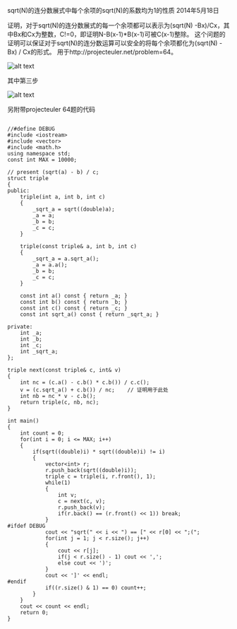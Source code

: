 sqrt(N)的连分数展式中每个余项的sqrt(N)的系数均为1的性质
    2014年5月18日

证明，对于sqrt(N)的连分数展式的每一个余项都可以表示为(sqrt(N) -Bx)/Cx，其中Bx和Cx为整数，C!=0，即证明N-B(x-1)*B(x-1)可被C(x-1)整除。
这个问题的证明可以保证对于sqrt(N)的连分数运算可以安全的将每个余项都化为(sqrt(N) - Bx) / Cx的形式。
用于http://projecteuler.net/problem=64。

![alt text]("https://raw.githubusercontent.com/Hzj-jie/samples/master/sqrt(N)%E7%9A%84%E8%BF%9E%E5%88%86%E6%95%B0%E5%B1%95%E5%BC%8F%E4%B8%AD%E6%AF%8F%E4%B8%AA%E4%BD%99%E9%A1%B9%E7%9A%84sqrt(N)%E7%9A%84%E7%B3%BB%E6%95%B0%E5%9D%87%E4%B8%BA1%E7%9A%84%E6%80%A7%E8%B4%A8/WP_20140519_002.jpg")

其中第三步

![alt text]("https://raw.githubusercontent.com/Hzj-jie/samples/master/sqrt(N)%E7%9A%84%E8%BF%9E%E5%88%86%E6%95%B0%E5%B1%95%E5%BC%8F%E4%B8%AD%E6%AF%8F%E4%B8%AA%E4%BD%99%E9%A1%B9%E7%9A%84sqrt(N)%E7%9A%84%E7%B3%BB%E6%95%B0%E5%9D%87%E4%B8%BA1%E7%9A%84%E6%80%A7%E8%B4%A8/WP_20140519_004.jpg")

另附带projecteuler 64题的代码

```

//#define DEBUG
#include <iostream>
#include <vector>
#include <math.h>
using namespace std;
const int MAX = 10000;

// present (sqrt(a) - b) / c;
struct triple
{
public:
    triple(int a, int b, int c)
    {
        _sqrt_a = sqrt((double)a);
        _a = a;
        _b = b;
        _c = c;
    }

    triple(const triple& a, int b, int c)
    {
        _sqrt_a = a.sqrt_a();
        _a = a.a();
        _b = b;
        _c = c;
    }

    const int a() const { return _a; }
    const int b() const { return _b; }
    const int c() const { return _c; }
    const int sqrt_a() const { return _sqrt_a; }

private:
    int _a;
    int _b;
    int _c;
    int _sqrt_a;
};

triple next(const triple& c, int& v)
{
    int nc = (c.a() - c.b() * c.b()) / c.c();
    v = (c.sqrt_a() + c.b()) / nc;    // 证明用于此处
    int nb = nc * v - c.b();
    return triple(c, nb, nc);
}

int main()
{
    int count = 0;
    for(int i = 0; i <= MAX; i++)
    {
        if(sqrt((double)i) * sqrt((double)i) != i)
        {
            vector<int> r;
            r.push_back(sqrt((double)i));
            triple c = triple(i, r.front(), 1);
            while(1)
            {
                int v;
                c = next(c, v);
                r.push_back(v);
                if(r.back() == (r.front() << 1)) break;
            }
#ifdef DEBUG
            cout << "sqrt(" << i << ") == [" << r[0] << ";(";
            for(int j = 1; j < r.size(); j++)
            {
                cout << r[j];
                if(j < r.size() - 1) cout << ',';
                else cout << ')';
            }
            cout << ']' << endl;
#endif
            if((r.size() & 1) == 0) count++;
        }
    }
    cout << count << endl;
    return 0;
}

```
